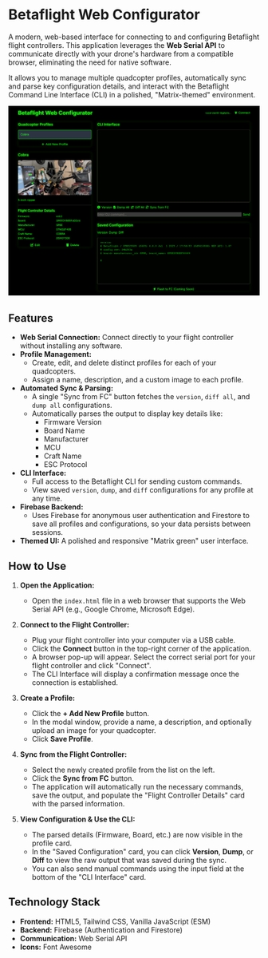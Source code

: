 # Betaflight Web Configurator

A modern, web-based interface for connecting to and configuring Betaflight flight controllers. This application leverages the **Web Serial API** to communicate directly with your drone's hardware from a compatible browser, eliminating the need for native software.

It allows you to manage multiple quadcopter profiles, automatically sync and parse key configuration details, and interact with the Betaflight Command Line Interface (CLI) in a polished, "Matrix-themed" environment.

![Screenshot of the Betaflight Web Configurator](/webapp-screenshot.png)

## Features

- **Web Serial Connection:** Connect directly to your flight controller without installing any software.
- **Profile Management:**
  - Create, edit, and delete distinct profiles for each of your quadcopters.
  - Assign a name, description, and a custom image to each profile.
- **Automated Sync & Parsing:**
  - A single "Sync from FC" button fetches the `version`, `diff all`, and `dump all` configurations.
  - Automatically parses the output to display key details like:
    - Firmware Version
    - Board Name
    - Manufacturer
    - MCU
    - Craft Name
    - ESC Protocol
- **CLI Interface:**
  - Full access to the Betaflight CLI for sending custom commands.
  - View saved `version`, `dump`, and `diff` configurations for any profile at any time.
- **Firebase Backend:**
  - Uses Firebase for anonymous user authentication and Firestore to save all profiles and configurations, so your data persists between sessions.
- **Themed UI:** A polished and responsive "Matrix green" user interface.

## How to Use

1.  **Open the Application:**
    - Open the `index.html` file in a web browser that supports the Web Serial API (e.g., Google Chrome, Microsoft Edge).

2.  **Connect to the Flight Controller:**
    - Plug your flight controller into your computer via a USB cable.
    - Click the **Connect** button in the top-right corner of the application.
    - A browser pop-up will appear. Select the correct serial port for your flight controller and click "Connect".
    - The CLI Interface will display a confirmation message once the connection is established.

3.  **Create a Profile:**
    - Click the **+ Add New Profile** button.
    - In the modal window, provide a name, a description, and optionally upload an image for your quadcopter.
    - Click **Save Profile**.

4.  **Sync from the Flight Controller:**
    - Select the newly created profile from the list on the left.
    - Click the **Sync from FC** button.
    - The application will automatically run the necessary commands, save the output, and populate the "Flight Controller Details" card with the parsed information.

5.  **View Configuration & Use the CLI:**
    - The parsed details (Firmware, Board, etc.) are now visible in the profile card.
    - In the "Saved Configuration" card, you can click **Version**, **Dump**, or **Diff** to view the raw output that was saved during the sync.
    - You can also send manual commands using the input field at the bottom of the "CLI Interface" card.

## Technology Stack

- **Frontend:** HTML5, Tailwind CSS, Vanilla JavaScript (ESM)
- **Backend:** Firebase (Authentication and Firestore)
- **Communication:** Web Serial API
- **Icons:** Font Awesome

